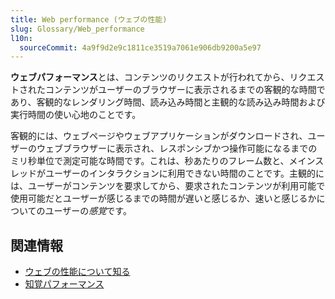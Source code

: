 ```yaml
---
title: Web performance (ウェブの性能)
slug: Glossary/Web_performance
l10n:
  sourceCommit: 4a9f9d2e9c1811ce3519a7061e906db9200a5e97
---
```


**ウェブパフォーマンス**とは、コンテンツのリクエストが行われてから、リクエストされたコンテンツがユーザーのブラウザーに表示されるまでの客観的な時間であり、客観的なレンダリング時間、読み込み時間と主観的な読み込み時間および実行時間の使い心地のことです。

客観的には、ウェブページやウェブアプリケーションがダウンロードされ、ユーザーのウェブブラウザーに表示され、レスポンシブかつ操作可能になるまでのミリ秒単位で測定可能な時間です。これは、秒あたりのフレーム数と、メインスレッドがユーザーのインタラクションに利用できない時間のことです。主観的には、ユーザーがコンテンツを要求してから、要求されたコンテンツが利用可能で使用可能だとユーザーが感じるまでの時間が遅いと感じるか、速いと感じるかについてのユーザーの*感覚*です。

## 関連情報

- [ウェブの性能について知る](/ja/docs/Learn/Performance)
- [知覚パフォーマンス](/ja/docs/Glossary/Perceived_performance)
